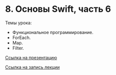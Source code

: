 # 8. Основы Swift, часть 6

Темы урока:

- Функциональное программирование.
- ForEach.
- Map.
- Filter.

[Ссылка на презентацию](https://docs.google.com/presentation/d/1muICFjsh8FDL5pfNWUG7hbxDPQHsfvKbJtrV4Q0k08Q/edit?usp=sharing)

[Ссылка на запись лекции](https://youtu.be/_giNRcdi8Bk)
